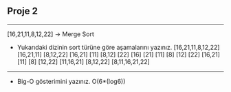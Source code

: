 ## Proje 2
---

[16,21,11,8,12,22] -> Merge Sort

- Yukarıdaki dizinin sort türüne göre aşamalarını yazınız.
          [16,21,11,8,12,22]
    [16,21,11]          [8,12,22]
   [16,21] [11]        [8,12] [22]
  [16] [21] [11]      [8] [12] [22]
   [16,21] [11]        [8] [12,22]
    [11,16,21]          [8,12,22]
           [8,11,16,21,22]
---
- Big-O gösterimini yazınız.
  O(6*(log6))

